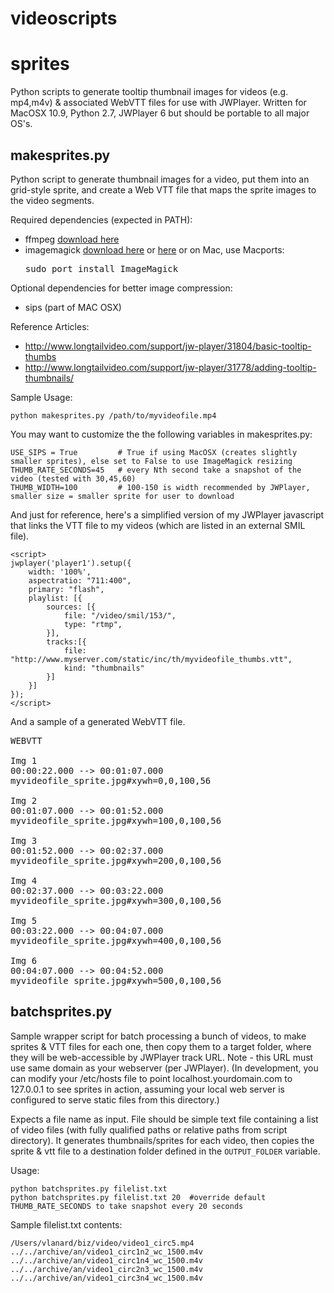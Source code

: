 videoscripts
============


sprites
============
Python scripts to generate tooltip thumbnail images for videos (e.g. mp4,m4v)  & associated WebVTT files for use with JWPlayer.
Written for MacOSX 10.9, Python 2.7, JWPlayer 6 but should be portable to all major OS's.

makesprites.py
--------------
Python script to generate thumbnail images for a video, put them into an grid-style sprite,
and create a Web VTT file that maps the sprite images to the video segments.

Required dependencies (expected in PATH):
* ffmpeg [download here](http://www.ffmpeg.org/download.html)
* imagemagick [download here](http://www.imagemagick.org/script/index.php) or [here](http://www.imagemagick.org/script/index.php) or on Mac, use Macports: <pre>sudo port install ImageMagick</pre>

Optional dependencies for better image compression:
* sips (part of MAC OSX)

Reference Articles:
* http://www.longtailvideo.com/support/jw-player/31804/basic-tooltip-thumbs
* http://www.longtailvideo.com/support/jw-player/31778/adding-tooltip-thumbnails/

Sample Usage:

    python makesprites.py /path/to/myvideofile.mp4

You may want to customize the the following variables in makesprites.py:

    USE_SIPS = True         # True if using MacOSX (creates slightly smaller sprites), else set to False to use ImageMagick resizing
    THUMB_RATE_SECONDS=45   # every Nth second take a snapshot of the video (tested with 30,45,60)
    THUMB_WIDTH=100         # 100-150 is width recommended by JWPlayer, smaller size = smaller sprite for user to download

And just for reference, here's a simplified version of my JWPlayer javascript that links the VTT file to my videos (which are listed in an external SMIL file). 

    <script>
    jwplayer('player1').setup({
        width: '100%',
        aspectratio: "711:400",
        primary: "flash",
        playlist: [{
            sources: [{
                file: "/video/smil/153/",
                type: "rtmp",
            }],
            tracks:[{
                file: "http://www.myserver.com/static/inc/th/myvideofile_thumbs.vtt",
                kind: "thumbnails"
            }]
        }]
    });
    </script>
    
And a sample of a generated WebVTT file.

<pre>
WEBVTT

Img 1
00:00:22.000 --> 00:01:07.000
myvideofile_sprite.jpg#xywh=0,0,100,56

Img 2
00:01:07.000 --> 00:01:52.000
myvideofile_sprite.jpg#xywh=100,0,100,56

Img 3
00:01:52.000 --> 00:02:37.000
myvideofile_sprite.jpg#xywh=200,0,100,56

Img 4
00:02:37.000 --> 00:03:22.000
myvideofile_sprite.jpg#xywh=300,0,100,56

Img 5
00:03:22.000 --> 00:04:07.000
myvideofile_sprite.jpg#xywh=400,0,100,56

Img 6
00:04:07.000 --> 00:04:52.000
myvideofile_sprite.jpg#xywh=500,0,100,56
</pre>

    
batchsprites.py
--------------
Sample wrapper script for batch processing a bunch of videos, to make sprites & VTT files for each one, then copy them to a target folder,
where they will be web-accessible by JWPlayer track URL.  Note - this URL must use same domain as your webserver (per JWPlayer). 
(In development, you can modify your /etc/hosts file to point localhost.yourdomain.com to 127.0.0.1 to see sprites in action,
assuming your local web server is configured to serve static files from this directory.)

Expects a file name as input. File should be simple text file containing a list of video files (with fully qualified paths or relative paths from script directory).
It generates thumbnails/sprites for each video, then copies the sprite & vtt file to a destination folder defined in the `OUTPUT_FOLDER` variable.

Usage:

    python batchsprites.py filelist.txt
    python batchsprites.py filelist.txt 20  #override default THUMB_RATE_SECONDS to take snapshot every 20 seconds

Sample filelist.txt contents:

    /Users/vlanard/biz/video/video1_circ5.mp4
    ../../archive/an/video1_circ1n2_wc_1500.m4v
    ../../archive/an/video1_circ1n4_wc_1500.m4v
    ../../archive/an/video1_circ2n3_wc_1500.m4v
    ../../archive/an/video1_circ3n4_wc_1500.m4v
